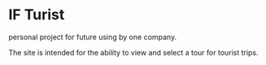 # IF Turist
personal project for future using by one company.

The site is intended for the ability to view and select a tour for tourist trips.